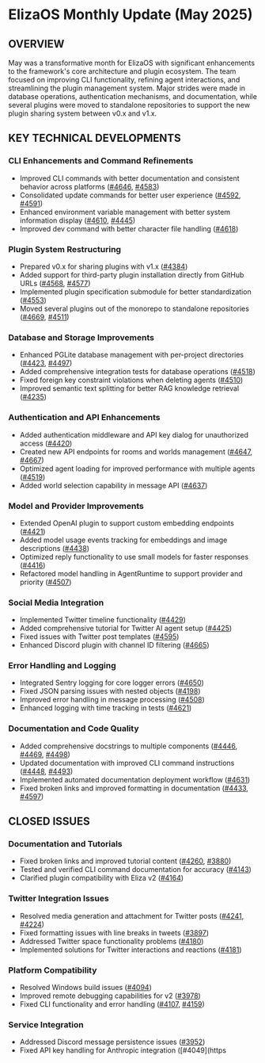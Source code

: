 # ElizaOS Monthly Update (May 2025)

## OVERVIEW
May was a transformative month for ElizaOS with significant enhancements to the framework's core architecture and plugin ecosystem. The team focused on improving CLI functionality, refining agent interactions, and streamlining the plugin management system. Major strides were made in database operations, authentication mechanisms, and documentation, while several plugins were moved to standalone repositories to support the new plugin sharing system between v0.x and v1.x.

## KEY TECHNICAL DEVELOPMENTS

### CLI Enhancements and Command Refinements
- Improved CLI commands with better documentation and consistent behavior across platforms ([#4646](https://github.com/elizaos/eliza/pull/4646), [#4583](https://github.com/elizaos/eliza/pull/4583))
- Consolidated update commands for better user experience ([#4592](https://github.com/elizaos/eliza/pull/4592), [#4591](https://github.com/elizaos/eliza/pull/4591))
- Enhanced environment variable management with better system information display ([#4610](https://github.com/elizaos/eliza/pull/4610), [#4445](https://github.com/elizaos/eliza/pull/4445))
- Improved dev command with better character file handling ([#4618](https://github.com/elizaos/eliza/pull/4618))

### Plugin System Restructuring
- Prepared v0.x for sharing plugins with v1.x ([#4384](https://github.com/elizaos/eliza/pull/4384))
- Added support for third-party plugin installation directly from GitHub URLs ([#4568](https://github.com/elizaos/eliza/pull/4568), [#4577](https://github.com/elizaos/eliza/pull/4577))
- Implemented plugin specification submodule for better standardization ([#4553](https://github.com/elizaos/eliza/pull/4553))
- Moved several plugins out of the monorepo to standalone repositories ([#4669](https://github.com/elizaos/eliza/pull/4669), [#4511](https://github.com/elizaos/eliza/pull/4511))

### Database and Storage Improvements
- Enhanced PGLite database management with per-project directories ([#4423](https://github.com/elizaos/eliza/pull/4423), [#4497](https://github.com/elizaos/eliza/pull/4497))
- Added comprehensive integration tests for database operations ([#4518](https://github.com/elizaos/eliza/pull/4518))
- Fixed foreign key constraint violations when deleting agents ([#4510](https://github.com/elizaos/eliza/pull/4510))
- Improved semantic text splitting for better RAG knowledge retrieval ([#4235](https://github.com/elizaos/eliza/pull/4235))

### Authentication and API Enhancements
- Added authentication middleware and API key dialog for unauthorized access ([#4420](https://github.com/elizaos/eliza/pull/4420))
- Created new API endpoints for rooms and worlds management ([#4647](https://github.com/elizaos/eliza/pull/4647), [#4667](https://github.com/elizaos/eliza/pull/4667))
- Optimized agent loading for improved performance with multiple agents ([#4519](https://github.com/elizaos/eliza/pull/4519))
- Added world selection capability in message API ([#4637](https://github.com/elizaos/eliza/pull/4637))

### Model and Provider Improvements
- Extended OpenAI plugin to support custom embedding endpoints ([#4421](https://github.com/elizaos/eliza/pull/4421))
- Added model usage events tracking for embeddings and image descriptions ([#4438](https://github.com/elizaos/eliza/pull/4438))
- Optimized reply functionality to use small models for faster responses ([#4416](https://github.com/elizaos/eliza/pull/4416))
- Refactored model handling in AgentRuntime to support provider and priority ([#4507](https://github.com/elizaos/eliza/pull/4507))

### Social Media Integration
- Implemented Twitter timeline functionality ([#4429](https://github.com/elizaos/eliza/pull/4429))
- Added comprehensive tutorial for Twitter AI agent setup ([#4425](https://github.com/elizaos/eliza/pull/4425))
- Fixed issues with Twitter post templates ([#4595](https://github.com/elizaos/eliza/pull/4595))
- Enhanced Discord plugin with channel ID filtering ([#4665](https://github.com/elizaos/eliza/pull/4665))

### Error Handling and Logging
- Integrated Sentry logging for core logger errors ([#4650](https://github.com/elizaos/eliza/pull/4650))
- Fixed JSON parsing issues with nested objects ([#4198](https://github.com/elizaos/eliza/pull/4198))
- Improved error handling in message processing ([#4508](https://github.com/elizaos/eliza/pull/4508))
- Enhanced logging with time tracking in tests ([#4621](https://github.com/elizaos/eliza/pull/4621))

### Documentation and Code Quality
- Added comprehensive docstrings to multiple components ([#4446](https://github.com/elizaos/eliza/pull/4446), [#4469](https://github.com/elizaos/eliza/pull/4469), [#4498](https://github.com/elizaos/eliza/pull/4498))
- Updated documentation with improved CLI command instructions ([#4448](https://github.com/elizaos/eliza/pull/4448), [#4493](https://github.com/elizaos/eliza/pull/4493))
- Implemented automated documentation deployment workflow ([#4631](https://github.com/elizaos/eliza/pull/4631))
- Fixed broken links and improved formatting in documentation ([#4433](https://github.com/elizaos/eliza/pull/4433), [#4597](https://github.com/elizaos/eliza/pull/4597))

## CLOSED ISSUES

### Documentation and Tutorials
- Fixed broken links and improved tutorial content ([#4260](https://github.com/elizaos/eliza/issues/4260), [#3880](https://github.com/elizaos/eliza/issues/3880))
- Tested and verified CLI command documentation for accuracy ([#4143](https://github.com/elizaos/eliza/issues/4143))
- Clarified plugin compatibility with Eliza v2 ([#4164](https://github.com/elizaos/eliza/issues/4164))

### Twitter Integration Issues
- Resolved media generation and attachment for Twitter posts ([#4241](https://github.com/elizaos/eliza/issues/4241), [#4224](https://github.com/elizaos/eliza/issues/4224))
- Fixed formatting issues with line breaks in tweets ([#3897](https://github.com/elizaos/eliza/issues/3897))
- Addressed Twitter space functionality problems ([#4180](https://github.com/elizaos/eliza/issues/4180))
- Implemented solutions for Twitter interactions and reactions ([#4181](https://github.com/elizaos/eliza/issues/4181))

### Platform Compatibility
- Resolved Windows build issues ([#4094](https://github.com/elizaos/eliza/issues/4094))
- Improved remote debugging capabilities for v2 ([#3978](https://github.com/elizaos/eliza/issues/3978))
- Fixed CLI functionality and error handling ([#4107](https://github.com/elizaos/eliza/issues/4107), [#4159](https://github.com/elizaos/eliza/issues/4159))

### Service Integration
- Addressed Discord message persistence issues ([#3952](https://github.com/elizaos/eliza/issues/3952))
- Fixed API key handling for Anthropic integration ([#4049](https